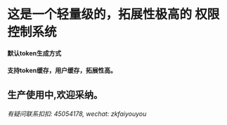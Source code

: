 # 这是一个轻量级的，拓展性极高的 权限控制系统
#### 默认token生成方式
#### 支持token缓存，用户缓存，拓展性高。

生产使用中,欢迎采纳。
---
###### 有疑问联系扣扣: 45054178, wechat: zkfaiyouyou